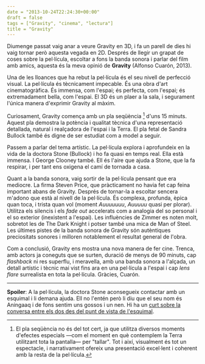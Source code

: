 ```yaml
---
date = "2013-10-24T22:24:30+00:00"
draft = false
tags = ["Gravity", "cinema", "lectura"]
title = "Gravity"
---
```

Diumenge passat vaig anar a veure Gravity en 3D, i fa un parell de dies hi vaig tornar però aquesta vegada en 2D. Després de llegir un grapat de coses sobre la pel·lícula, escoltar a fons la banda sonora i parlar del film amb amics, aquesta és la meva opinió de **Gravity** (Alfonso Cuarón, 2013). 

Una de les lloances que ha rebut la pel·lícula és el seu nivell de perfecció visual. La pel·lícula és tècnicament impecable. És una obra d'art cinematogràfica. És immensa, com l'espai; és perfecta, com l'espai; és extremadament bella, com l'espai. El 3D és un plaer a la sala, i segurament l'única manera d'exprimir Gravity al màxim.

Curiosament, Gravity comença amb un pla seqüència [^1] d'uns 15 minuts. Aquest pla demostra la potència i qualitat tècnica d'una representació detallada, natural i realçadora de l'espai i la Terra. El pla fetal de Sandra Bullock també és digne de ser estudiat com a model a seguir. 

Passem a parlar del tema artístic. La pel·lícula explora i aprofundeix en la vida de la doctora Stone (Bullock) i ho fa quasi en temps real. Ella està immensa. I George Clooney també. Ell és l'aire que ajuda a Stone, que la fa respirar, i per tant ens oxigena el camí de tornada a casa.

Quant a la banda sonora, vaig sortir de la pel·lícula pensant que era mediocre. La firma Steven Price, que pràcticament no havia fet cap feina important abans de Gravity. Després de tornar-la a escoltar sencera m'adono que està al nivell de la pel·lícula. És complexa, profunda, èpica quan toca, i trista quan vol (moment *Auuuuuuu*, *Auuuuu* quasi per plorar). Utilitza els silencis i els *fade out* accelerats com a analogia del so personal i el so exterior (inexistent a l'espai). Les influències de Zimmer es noten molt, sobretot les de The Dark Knight i potser també una mica de Man of Steel. Les últimes pistes de la banda sonora de Gravity són autèntiques preciositats sonores i milloren notablement el resultat general de l'obra.

Com a conclusió, Gravity ens mostra una nova manera de fer cine. Trenca, amb actors ja coneguts que se surten, duració de menys de 90 minuts, cap *flashback* ni res superflu, i meravella, amb una banda sonora a l'alçada, un detall artístic i tècnic mai vist fins ara en una pel·lícula a l'espai i cap *lens flare* surrealista en tota la pel·lícula. Gràcies, Cuarón.

[^1]: El pla seqüència no és del tot cert, ja que utilitza diversos moments d'efectes especials —com el moment en què contemplem la Terra utilitzant tota la pantalla— per "tallar". Tot i així, visualment és tot un espectacle, i narrativament ofereix una presentació excel·lent i coherent amb la resta de la pel·lícula.

-----

**Spoiler**: A la pel·lícula, la doctora Stone aconsegueix contactar amb un esquimal i li demana ajuda. Ell no l'entén però li diu que el seu nom és Aningaaq i de fons sentim uns gossos i un nen. Hi ha un [curt sobre la conversa entre els dos des del punt de vista de l'esquimal](http://blogs.indiewire.com/theplaylist/gravity-companion-short-film-aningnaaq-by-jonas-cuaron-will-be-released-as-a-dvd-extra-20131004).
